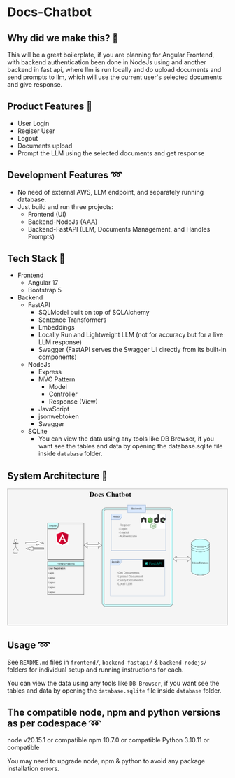 # Docs-Chatbot 

## Why did we make this? 🚰

This will be a great boilerplate, if you are planning for Angular Frontend, with backend authentication been done in NodeJs using and another backend in fast api, where llm is run locally and do upload documents and send prompts to llm, which will use the current user's selected documents and give response.

## Product Features 🛃 
* User Login
* Regiser User
* Logout
* Documents upload
* Prompt the LLM using the selected documents and get response

## Development Features ➿

* No need of external AWS, LLM endpoint, and separately running database.
* Just build and run three projects:
	* Frontend (UI)
	* Backend-NodeJs (AAA)
	* Backend-FastAPI (LLM, Documents Management, and Handles Prompts)


## Tech Stack 🚰
- Frontend
	- Angular 17
	- Bootstrap 5
- Backend
    * FastAPI
		+ SQLModel built on top of SQLAlchemy
		+ Sentence Transformers
		+ Embeddings
		+ Locally Run and Lightweight LLM (not for accuracy but for a live LLM response)
		+ Swagger (FastAPI serves the Swagger UI directly from its built-in components)
    * NodeJs
		+ Express
		+ MVC Pattern
			* Model
			* Controller
			* Response (View)
		+ JavaScript
		+ jsonwebtoken
		+ Swagger
	* SQLite
	    + You can view the data using any tools like DB Browser, if you want see the tables and data by opening the database.sqlite file inside `database` folder.

## System Architecture 🚰
![alt text](ArchitectureDiagram.png)

## Usage ➿
See `README.md` files in `frontend/`, `backend-fastapi/` & `backend-nodejs/` folders for individual setup and running instructions for each.

You can view the data using any tools like `DB Browser`, if you want see the tables and data by opening the `database.sqlite` file inside `database` folder.


## The compatible node, npm and python versions as per codespace ➿
node v20.15.1 or compatible
npm 10.7.0 or compatible
Python 3.10.11 or compatible

You may need to upgrade node, npm & python to avoid any package installation errors.